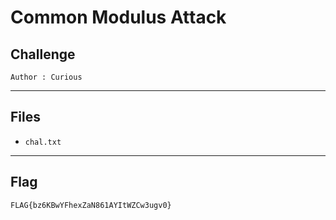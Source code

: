# Common Modulus Attack

## Challenge
```
Author : Curious
```

---
## Files
- `chal.txt`

---
## Flag
```
FLAG{bz6KBwYFhexZaN861AYItWZCw3ugv0}
```